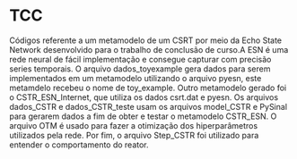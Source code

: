 # TCC
Códigos referente a um metamodelo de um CSRT por meio da Echo State Network desenvolvido para o trabalho de conclusão de curso.A ESN é uma rede neural de fácil implementação e consegue capturar com precisão series temporais. O arquivo dados_toyexample gera dados para serem implementados em um metamodelo utilizando o arquivo pyesn, este metamdelo recebeu o nome de toy_example. Outro metamodelo gerado foi o CSTR_ESN_Internet, que utiliza os dados csrt.dat e pyesn. Os arquivos dados_CSTR e dados_CSTR_teste usam os arquivos model_CSTR e PySinal para gerarem dados a fim de obter e testar o metamodelo CSTR_ESN. O arquivo OTM é usado para fazer a otimização dos hiperparâmetros utilizados pela rede. Por fim, o arquivo Step_CSTR foi utilizado para entender o comportamento do reator. 
